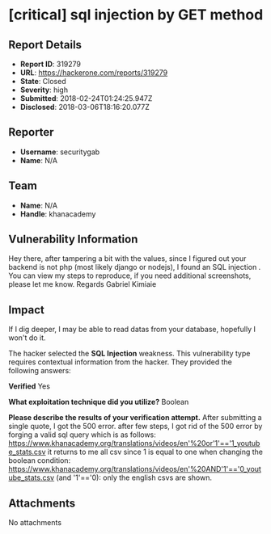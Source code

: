 # [critical] sql injection by GET method

## Report Details
- **Report ID**: 319279
- **URL**: https://hackerone.com/reports/319279
- **State**: Closed
- **Severity**: high
- **Submitted**: 2018-02-24T01:24:25.947Z
- **Disclosed**: 2018-03-06T18:16:20.077Z

## Reporter
- **Username**: securitygab
- **Name**: N/A

## Team
- **Name**: N/A
- **Handle**: khanacademy

## Vulnerability Information
Hey there, after tampering a bit with the values, since I figured out your backend is not php (most likely django or nodejs), I found an SQL injection .
You can view my steps to reproduce, if you need additional screenshots, please let me know.
Regards Gabriel Kimiaie

## Impact

If I dig deeper, I may be able to read datas from your database, hopefully I won't do it.

The hacker selected the **SQL Injection** weakness. This vulnerability type requires contextual information from the hacker. They provided the following answers:

**Verified**
Yes

**What exploitation technique did you utilize?**
Boolean

**Please describe the results of your verification attempt.**
After submitting a single quote, I got the 500 error. after few steps, I got rid of the 500 error by forging a valid sql query which is as follows:
https://www.khanacademy.org/translations/videos/en'%20or'1'=='1_youtube_stats.csv 
it returns to me all csv since 1 is equal to one
when changing the boolean condition:
https://www.khanacademy.org/translations/videos/en'%20AND'1'=='0_youtube_stats.csv
(and '1'=='0): only the english csvs are shown.



## Attachments
No attachments

